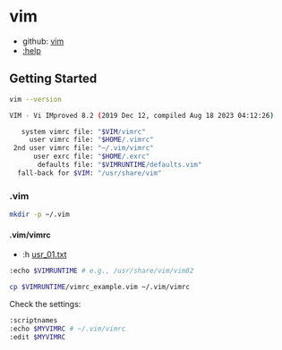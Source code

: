 # vim

- github: [vim](https://github.com/vim/vim)
- [:help](https://vimhelp.org/)

## Getting Started

```bash
vim --version
```

```bash
VIM - Vi IMproved 8.2 (2019 Dec 12, compiled Aug 18 2023 04:12:26)

   system vimrc file: "$VIM/vimrc"
     user vimrc file: "$HOME/.vimrc"
 2nd user vimrc file: "~/.vim/vimrc"
      user exrc file: "$HOME/.exrc"
       defaults file: "$VIMRUNTIME/defaults.vim"
  fall-back for $VIM: "/usr/share/vim"
```

### .vim

```bash
mkdir -p ~/.vim
```

#### .vim/vimrc

- :h [usr_01.txt](https://vimhelp.org/usr_01.txt.html)

```bash
:echo $VIMRUNTIME # e.g., /usr/share/vim/vim82
```

```bash
cp $VIMRUNTIME/vimrc_example.vim ~/.vim/vimrc
```

Check the settings:

```bash
:scriptnames
:echo $MYVIMRC # ~/.vim/vimrc
:edit $MYVIMRC
```

